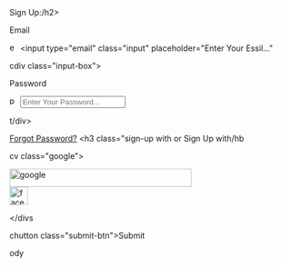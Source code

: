 
<div class="gradient"></div

<div class="sign-up-wrapper" <div class="sign-up"

<h2 class="sign-up-title">Sign Up:/h2>

<div class="input-box">

<span>Email</span>

<img class="ings" width="15px" height="15px" src="./email.png" alt="email"> <input type="email" class="input" placeholder="Enter Your Essil..."

cdiv class="input-box">

<span>Password</span>

<img class="ings" width="15px" height="15px" src="./lock.png" alt="password"> <input type="password" class="input" placeholder="Enter Your Password...">

t/div>

<a class="forgot" href="#">Forgot Password?</a> <h3 class="sign-up with or Sign Up with/hb

<div class="companies">

cv class="google">

<img class="icon" width="320" height="32px" src="./search.png" alt="google">

<div class="facebook"> <img class="icon" width="32px" height="32px" src="./facebook.png" alt="facebook">

</divs

chutton class="submit-btn">Submit</button>

</div>

</div>

ody
